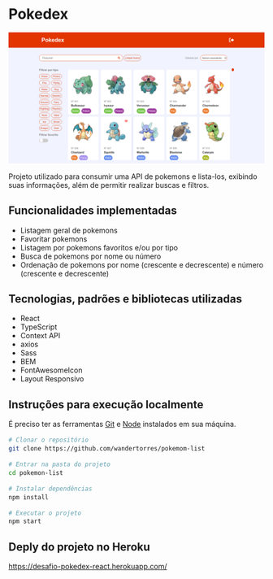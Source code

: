 # Pokedex

<img src="./.github/pokedex.png" />

Projeto utilizado para consumir uma API de pokemons e lista-los, exibindo suas informações, além de permitir realizar buscas e filtros.  

## Funcionalidades implementadas
 - Listagem geral de pokemons
 - Favoritar pokemons
 - Listagem por pokemons favoritos e/ou por tipo
 - Busca de pokemons por nome ou número
 - Ordenação de pokemons por nome (crescente e decrescente) e número (crescente e decrescente)

## Tecnologias, padrões e bibliotecas utilizadas
 - React
 - TypeScript
 - Context API
 - axios
 - Sass
 - BEM
 - FontAwesomeIcon
 - Layout Responsivo

## Instruções para execução localmente

É preciso ter as ferramentas [Git](https://git-scm.com) e [Node](https://nodejs.org/en/) instalados em sua máquina.

```bash
# Clonar o repositório
git clone https://github.com/wandertorres/pokemom-list
```

```bash
# Entrar na pasta do projeto
cd pokemon-list
```

```bash
# Instalar dependências
npm install
```

```bash
# Executar o projeto
npm start
```

## Deply do projeto no Heroku

https://desafio-pokedex-react.herokuapp.com/
